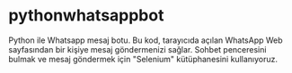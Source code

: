 # pythonwhatsappbot
Python ile Whatsapp mesaj botu.
Bu kod, tarayıcıda açılan WhatsApp Web sayfasından bir kişiye mesaj
göndermenizi sağlar. Sohbet penceresini bulmak ve mesaj göndermek 
için "Selenium" kütüphanesini kullanıyoruz.
